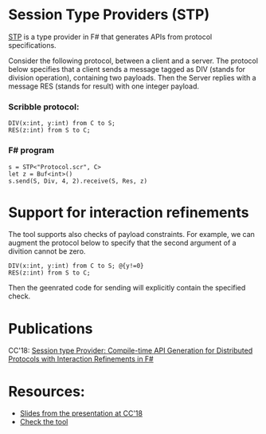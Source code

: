 # Session Type Providers (STP)
[STP](https://github.com/rumineykova/Sast) is a type provider in F# that generates APIs from protocol specifications. 

Consider the following protocol, between a client and a server. The protocol below specifies that a client sends a message tagged as DIV (stands for division operation), containing two payloads. Then the Server replies with a message RES (stands for result) with one integer payload. 
### Scribble protocol:
```
DIV(x:int, y:int) from C to S; 
RES(z:int) from S to C; 
```

### F# program 
```
s = STP<"Protocol.scr", C>
let z = Buf<int>()
s.send(S, Div, 4, 2).receive(S, Res, z)
```

# Support for interaction refinements
The tool supports also checks of payload constraints. For example, we can augment the protocol below to specify that the second argument of a divition cannot be zero. 
```
DIV(x:int, y:int) from C to S; @{y!=0}  
RES(z:int) from S to C; 
```
Then the geenrated code for sending will explicitly contain the specified check. 

# Publications
CC'18: [Session type Provider: Compile-time API Generation for Distributed Protocols with Interaction Refinements in F#](http://mrg.doc.ic.ac.uk/publications/a-session-type-provider/paper.pdf)

# Resources: 
- [Slides from the presentation at CC'18](http://mrg.doc.ic.ac.uk/publications/a-session-type-provider/slides.pdf) 
- [Check the tool](https://github.com/rumineykova/Sast)



